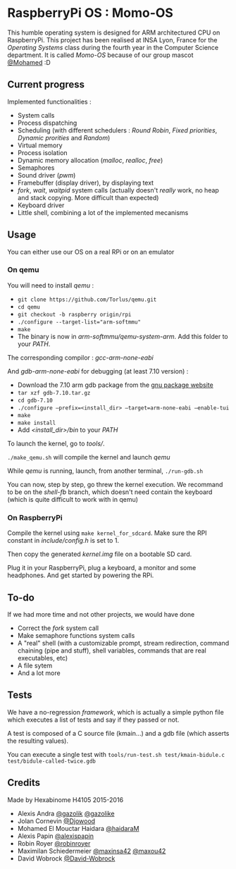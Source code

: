 # RaspberryPi OS : Momo-OS
This humble operating system is designed for ARM architectured CPU on RaspberryPi.
This project has been realised at INSA Lyon, France for the _Operating Systems_ class during the fourth year in the Computer Science department.
It is called _Momo-OS_ because of our group mascot [@Mohamed](https://github.com/haidaraM) :D

## Current progress
Implemented functionalities :
* System calls
* Process dispatching
* Scheduling (with different schedulers : _Round Robin_, _Fixed priorities_, _Dynamic prorities_ and _Random_)
* Virtual memory
* Process isolation
* Dynamic memory allocation (_malloc_, _realloc_, _free_)
* Semaphores
* Sound driver (_pwm_)
* Framebuffer (display driver), by displaying text
* _fork_, _wait_, _waitpid_ system calls (actually doesn't _really_ work, no heap and stack copying. More difficult than expected)
* Keyboard driver
* Little shell, combining a lot of the implemented mecanisms

## Usage
You can either use our OS on a real RPi or on an emulator

### On qemu
You will need to install _qemu_ :
* ```git clone https://github.com/Torlus/qemu.git```
* ```cd qemu```
* ```git checkout -b raspberry origin/rpi```
* ```./configure --target-list="arm-softmmu"```
* ```make```
* The binary is now in _arm-softmmu/qemu-system-arm_. Add this folder to your _PATH_.

The corresponding compilor : _gcc-arm-none-eabi_

And _gdb-arm-none-eabi_ for debugging (at least 7.10 version) :
* Download the 7.10 arm gdb package from the [gnu package website](http://www.gnu.org/software/gdb/download/)
* ```tar xzf gdb-7.10.tar.gz```
* ```cd gdb-7.10```
* ```./configure –prefix=<install_dir> –target=arm-none-eabi –enable-tui```
* ```make```
* ```make install```
* Add _\<install_dir\>/bin_ to your _PATH_


To launch the kernel, go to _tools/_.

```./make_qemu.sh``` will compile the kernel and launch _qemu_

While _qemu_ is running, launch, from another terminal, ```./run-gdb.sh```

You can now, step by step, go threw the kernel execution.
We recommand to be on the _shell-fb_ branch, which doesn't need contain the keyboard (which is quite difficult to work with in qemu)

### On RaspberryPi
Compile the kernel using ```make kernel_for_sdcard```. Make sure the RPI constant in _include/config.h_ is set to 1.

Then copy the generated _kernel.img_ file on a bootable SD card.

Plug it in your RaspberryPi, plug a keyboard, a monitor and some headphones. And get started by powering the RPi.


## To-do
If we had more time and not other projects, we would have done
* Correct the _fork_ system call
* Make semaphore functions system calls
* A "real" shell (with a customizable prompt, stream redirection, command chaining (pipe and stuff), shell variables, commands that are real executables, etc)
* A file sytem
* And a lot more

## Tests
We have a no-regression _framework_, which is actually a simple python file which executes a list of tests and say if they passed or not.

A test is composed of a C source file (kmain...) and a gdb file (which asserts the resulting values).

You can execute a single test with ```tools/run-test.sh test/kmain-bidule.c test/bidule-called-twice.gdb```

## Credits
Made by Hexabinome H4105 2015-2016
* Alexis Andra [@gazolik](https://github.com/Gazolik) [@gazolike](https://github.com/Gazolike)
* Jolan Cornevin [@Djowood](https://github.com/Djowood)
* Mohamed El Mouctar Haidara [@haidaraM](https://github.com/haidaraM)
* Alexis Papin [@alexispapin](https://github.com/alexispapin)
* Robin Royer [@robinroyer](https://github.com/robinroyer)
* Maximilan Schiedermeier [@maxinsa42](https://github.com/maxinsa42) [@maxou42](https://github.com/maxou42)
* David Wobrock [@David-Wobrock](https://github.com/David-Wobrock)
